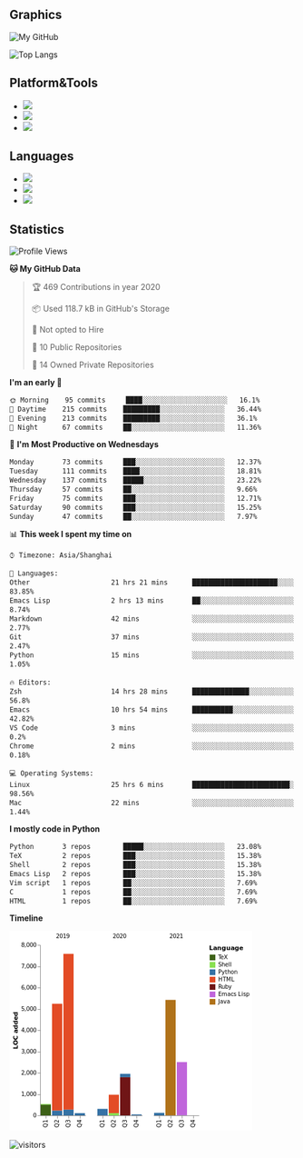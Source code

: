 ## Graphics

![My GitHub](https://github-readme-stats.vercel.app/api?username=SteamedFish&count_private=true&show_icons=true&theme=buefy&include_all_commits=true)

![Top Langs](https://github-readme-stats.vercel.app/api/top-langs/?username=SteamedFish&theme=buefy&hide=ruby&count_private=true&show_icons=true&layout=compact)

## Platform&Tools

* [![](https://img.shields.io/badge/ArchLinux--purple?style=flat-square&logo=ArchLinux)](https://www.archlinux.org/)
* [![](https://img.shields.io/badge/Gentoo-testing-purple?style=flat-square&logo=Gentoo)](https://www.gentoo.org/)
* [![](https://img.shields.io/badge/Doom%20Emacs-28-blue?style=flat-square&logo=Gnu%20emacs&logoColor=white)](https://www.gnu.org/software/emacs/)

## Languages

* [![](https://img.shields.io/badge/-Python-3776AB?style=flat-square&logo=python&logoColor=white)](https://www.python.org/)
* [![](https://img.shields.io/badge/-Bash-00ADD8?style=flat-square&logo=Gnu-bash&logoColor=white)](https://www.gnu.org/software/bash/)
* [![](https://img.shields.io/badge/-Go-00ADD8?style=flat-square&logo=go&logoColor=white)](https://golang.org/)

## Statistics

<!--START_SECTION:waka-->
![Profile Views](http://img.shields.io/badge/Profile%20Views-89-blue)

**🐱 My GitHub Data** 

> 🏆 469 Contributions in year 2020
 > 
> 📦 Used 118.7 kB in GitHub's Storage 
 > 
> 🚫 Not opted to Hire
 > 
> 📜 10 Public Repositories 
 > 
> 🔑 14 Owned Private Repositories 

**I'm an early 🐤** 

```text
🌞 Morning    95 commits     ████░░░░░░░░░░░░░░░░░░░░░   16.1% 
🌆 Daytime    215 commits    █████████░░░░░░░░░░░░░░░░   36.44% 
🌃 Evening    213 commits    █████████░░░░░░░░░░░░░░░░   36.1% 
🌙 Night      67 commits     ██░░░░░░░░░░░░░░░░░░░░░░░   11.36%

```
📅 **I'm Most Productive on Wednesdays** 

```text
Monday       73 commits     ███░░░░░░░░░░░░░░░░░░░░░░   12.37% 
Tuesday      111 commits    ████░░░░░░░░░░░░░░░░░░░░░   18.81% 
Wednesday    137 commits    █████░░░░░░░░░░░░░░░░░░░░   23.22% 
Thursday     57 commits     ██░░░░░░░░░░░░░░░░░░░░░░░   9.66% 
Friday       75 commits     ███░░░░░░░░░░░░░░░░░░░░░░   12.71% 
Saturday     90 commits     ███░░░░░░░░░░░░░░░░░░░░░░   15.25% 
Sunday       47 commits     ██░░░░░░░░░░░░░░░░░░░░░░░   7.97%

```


📊 **This week I spent my time on** 

```text
⌚︎ Timezone: Asia/Shanghai

💬 Languages: 
Other                    21 hrs 21 mins      █████████████████████░░░░   83.85% 
Emacs Lisp               2 hrs 13 mins       ██░░░░░░░░░░░░░░░░░░░░░░░   8.74% 
Markdown                 42 mins             ░░░░░░░░░░░░░░░░░░░░░░░░░   2.77% 
Git                      37 mins             ░░░░░░░░░░░░░░░░░░░░░░░░░   2.47% 
Python                   15 mins             ░░░░░░░░░░░░░░░░░░░░░░░░░   1.05%

🔥 Editors: 
Zsh                      14 hrs 28 mins      ██████████████░░░░░░░░░░░   56.8% 
Emacs                    10 hrs 54 mins      ██████████░░░░░░░░░░░░░░░   42.82% 
VS Code                  3 mins              ░░░░░░░░░░░░░░░░░░░░░░░░░   0.2% 
Chrome                   2 mins              ░░░░░░░░░░░░░░░░░░░░░░░░░   0.18%

💻 Operating Systems: 
Linux                    25 hrs 6 mins       ████████████████████████░   98.56% 
Mac                      22 mins             ░░░░░░░░░░░░░░░░░░░░░░░░░   1.44%

```

**I mostly code in Python** 

```text
Python       3 repos        █████░░░░░░░░░░░░░░░░░░░░   23.08% 
TeX          2 repos        ███░░░░░░░░░░░░░░░░░░░░░░   15.38% 
Shell        2 repos        ███░░░░░░░░░░░░░░░░░░░░░░   15.38% 
Emacs Lisp   2 repos        ███░░░░░░░░░░░░░░░░░░░░░░   15.38% 
Vim script   1 repos        ██░░░░░░░░░░░░░░░░░░░░░░░   7.69% 
C            1 repos        ██░░░░░░░░░░░░░░░░░░░░░░░   7.69% 
HTML         1 repos        ██░░░░░░░░░░░░░░░░░░░░░░░   7.69%

```


**Timeline**

![Chart not found](https://github.com/SteamedFish/SteamedFish/blob/master/charts/bar_graph.png) 


<!--END_SECTION:waka-->

![visitors](https://visitor-badge.laobi.icu/badge?page_id=SteamedFish.SteamedFish)
